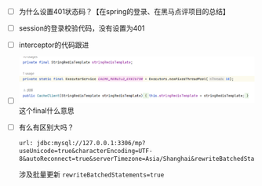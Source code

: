 - [ ] 为什么设置401状态码？【在spring的登录、在黑马点评项目的总结】
- [ ] session的登录校验代码，没有设置为401
- [ ] interceptor的代码跟进
- [ ] ![alt text](images/image-249.png) 这个final什么意思
- [ ] 有么有区别大吗？

    ```
    url: jdbc:mysql://127.0.0.1:3306/mp?useUnicode=true&characterEncoding=UTF-8&autoReconnect=true&serverTimezone=Asia/Shanghai&rewriteBatchedStatements=true
    ```

    涉及批量更新 `rewriteBatchedStatements=true`